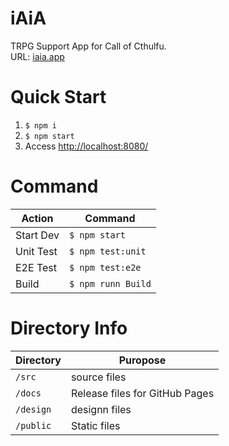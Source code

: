 # iAiA
TRPG Support App for Call of Cthulfu.  
URL: [iaia.app](http://iaia.app/)

# Quick  Start
1. `$ npm i`
2. `$ npm start`
3. Access [http://localhost:8080/](http://localhost:8080/)

# Command
Action | Command
--|--
Start Dev | `$ npm start`
Unit Test | `$ npm test:unit`
E2E Test | `$ npm test:e2e`
Build | `$ npm runn Build`

# Directory Info
Directory | Puropose
--|--
`/src` | source files
`/docs` | Release files for GitHub Pages 
`/design` | designn files
`/public` | Static files
